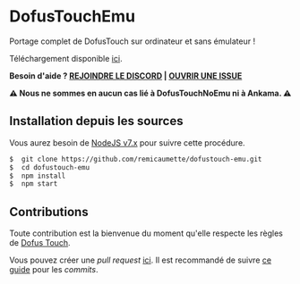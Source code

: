 # DofusTouchEmu 

Portage complet de DofusTouch sur ordinateur et sans émulateur !

Téléchargement disponible [ici](https://github.com/remicaumette/dofustouch-emu/releases).

**Besoin d'aide ? [REJOINDRE LE DISCORD](https://discord.gg/GCxBPPZ) | [OUVRIR UNE ISSUE](https://github.com/remicaumette/dofustouch-emu/issues/new)**

**:warning: Nous ne sommes en aucun cas lié à DofusTouchNoEmu ni à Ankama. :warning:**

## Installation depuis les sources

Vous aurez besoin de [NodeJS v7.x](https://nodejs.org/en/download/current/) pour suivre cette procédure.

```sh
$  git clone https://github.com/remicaumette/dofustouch-emu.git
$  cd dofustouch-emu
$  npm install
$  npm start
```

## Contributions

Toute contribution est la bienvenue du moment qu'elle respecte les règles de [Dofus Touch](http://www.dofus-touch.com/).

Vous pouvez créer une _pull request_ [ici](https://github.com/remicaumette/dofustouch-emu/pulls). Il est recommandé de suivre [ce guide](https://github.com/dannyfritz/commit-message-emoji) pour les _commits_.
